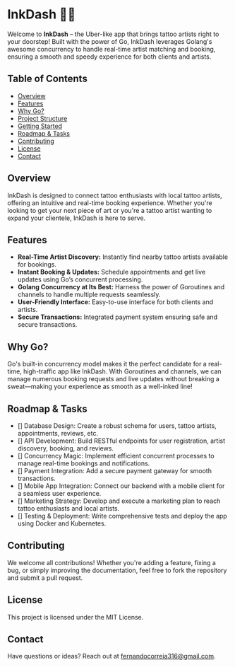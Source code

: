 # InkDash 🎨🚗

Welcome to **InkDash** – the Uber-like app that brings tattoo artists right to your doorstep! Built with the power of Go, InkDash leverages Golang's awesome concurrency to handle real-time artist matching and booking, ensuring a smooth and speedy experience for both clients and artists.

## Table of Contents
- [Overview](#overview)
- [Features](#features)
- [Why Go?](#why-go)
- [Project Structure](#project-structure)
- [Getting Started](#getting-started)
- [Roadmap & Tasks](#roadmap--tasks)
- [Contributing](#contributing)
- [License](#license)
- [Contact](#contact)

## Overview

InkDash is designed to connect tattoo enthusiasts with local tattoo artists, offering an intuitive and real-time booking experience. Whether you're looking to get your next piece of art or you're a tattoo artist wanting to expand your clientele, InkDash is here to serve.

## Features

- **Real-Time Artist Discovery:** Instantly find nearby tattoo artists available for bookings.
- **Instant Booking & Updates:** Schedule appointments and get live updates using Go’s concurrent processing.
- **Golang Concurrency at Its Best:** Harness the power of Goroutines and channels to handle multiple requests seamlessly.
- **User-Friendly Interface:** Easy-to-use interface for both clients and artists.
- **Secure Transactions:** Integrated payment system ensuring safe and secure transactions.

## Why Go?

Go's built-in concurrency model makes it the perfect candidate for a real-time, high-traffic app like InkDash. With Goroutines and channels, we can manage numerous booking requests and live updates without breaking a sweat—making your experience as smooth as a well-inked line!

## Roadmap & Tasks
 - [] Database Design: Create a robust schema for users, tattoo artists, appointments, reviews, etc.
 - [] API Development: Build RESTful endpoints for user registration, artist discovery, booking, and reviews.
 - [] Concurrency Magic: Implement efficient concurrent processes to manage real-time bookings and notifications.
 - [] Payment Integration: Add a secure payment gateway for smooth transactions.
 - [] Mobile App Integration: Connect our backend with a mobile client for a seamless user experience.
 - [] Marketing Strategy: Develop and execute a marketing plan to reach tattoo enthusiasts and local artists.
 - [] Testing & Deployment: Write comprehensive tests and deploy the app using Docker and Kubernetes.

## Contributing
We welcome all contributions! Whether you're adding a feature, fixing a bug, or simply improving the documentation, feel free to fork the repository and submit a pull request.

## License
This project is licensed under the MIT License.

## Contact
Have questions or ideas? Reach out at fernandocorreia316@gmail.com.


